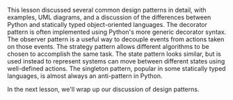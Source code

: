 This lesson discussed several common design patterns in detail, with  examples, UML diagrams, and a discussion of the differences between  Python and statically typed object-oriented languages. The decorator  pattern is often implemented using Python's more generic decorator  syntax. The observer pattern is a useful way to decouple events from  actions taken on those events. The strategy pattern allows different  algorithms to be chosen to accomplish the same task. The state pattern  looks similar, but is used instead to represent systems can move between  different states using well-defined actions. The singleton pattern,  popular in some statically typed languages, is almost always an  anti-pattern in Python.

In the next lesson, we'll wrap up our discussion of design patterns.